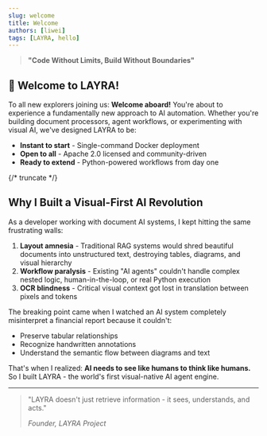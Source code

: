 ```yaml
---
slug: welcome
title: Welcome
authors: [liwei]
tags: [LAYRA, hello]
---
```


> **"Code Without Limits, Build Without Boundaries"**

## 👋 Welcome to LAYRA!

To all new explorers joining us: **Welcome aboard!** You're about to experience a fundamentally new approach to AI automation. Whether you're building document processors, agent workflows, or experimenting with visual AI, we've designed LAYRA to be:

- **Instant to start** - Single-command Docker deployment
- **Open to all** - Apache 2.0 licensed and community-driven
- **Ready to extend** - Python-powered workflows from day one

{/* truncate */}

## Why I Built a Visual-First AI Revolution

As a developer working with document AI systems, I kept hitting the same frustrating walls:

1. **Layout amnesia** - Traditional RAG systems would shred beautiful documents into unstructured text, destroying tables, diagrams, and visual hierarchy
2. **Workflow paralysis** - Existing "AI agents" couldn't handle complex nested logic, human-in-the-loop, or real Python execution
3. **OCR blindness** - Critical visual context got lost in translation between pixels and tokens

The breaking point came when I watched an AI system completely misinterpret a financial report because it couldn't:
- Preserve tabular relationships
- Recognize handwritten annotations
- Understand the semantic flow between diagrams and text

That's when I realized: **AI needs to see like humans to think like humans.** So I built LAYRA - the world's first visual-native AI agent engine.

---
> "LAYRA doesn't just retrieve information - it sees, understands, and acts."
> 
> *Founder, LAYRA Project*
